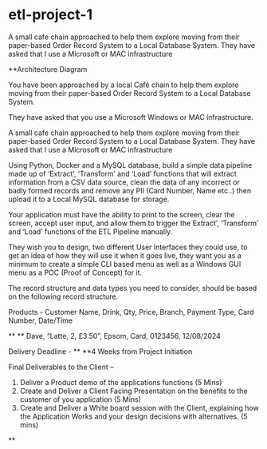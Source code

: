 # etl-project-1

A small cafe chain approached to help them explore moving from their paper-based Order Record System to a Local Database System. They have asked that I use a Microsoft or MAC infrastructure

**Architecture Diagram


You have been approached by a local Café chain to help them explore moving from their paper-based Order Record System to a Local Database System.

They have asked that you use a Microsoft Windows or MAC infrastructure.

A small cafe chain approached to help them explore moving from their paper-based Order Record System to a Local Database System. They have asked that I use a Microsoft or MAC infrastructure

Using Python, Docker and a MySQL database, build a simple data pipeline made up of ‘Extract’, ‘Transform’ and ‘Load’ functions that will extract information from a CSV data source, clean the data of any incorrect or badly formed records and remove any PII (Card Number, Name etc..) then upload it to a Local MySQL database for storage.

Your application must have the ability to print to the screen, clear the screen, accept user input, and allow them to trigger the Extract’, ‘Transform’ and ‘Load’ functions of the ETL Pipeline manually.

They wish you to design, two different User Interfaces they could use, to get an idea of how they will use it when it goes live, they want you as a minimum to create a simple CLI based menu as well as a Windows GUI menu as a POC (Proof of Concept) for it.

The record structure and data types you need to consider, should be based on the following record structure.

Products - Customer Name, Drink, Qty, Price, Branch, Payment Type, Card Number, Date/Time

**	**	Dave, “Latte, 2, £3.50”, Epsom, Card, 0123456, 12/08/2024

Delivery Deadline - **	**4 Weeks from Project Initiation

Final Deliverables to the Client –

1. Deliver a Product demo of the applications functions (5 Mins)
2. Create and Deliver a Client Facing Presentation on the benefits to the customer of you application (5 Mins)
3. Create and Deliver a White board session with the Client, explaining how the Application Works and your design decisions with alternatives. (5 mins)

**
